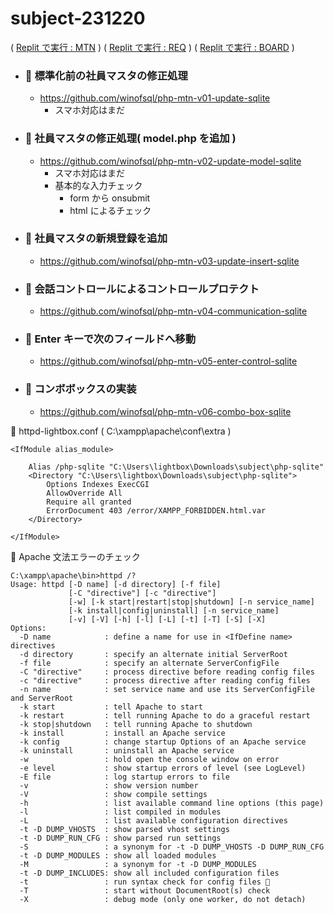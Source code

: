 # subject-231220 
( [Replit で実行 : MTN](https://replit.com/@sworc/ALL-PDO-masutamente) )
( [Replit で実行 : REQ](https://replit.com/@sworc/ALL-PDO-Wen-iHe-wase) )
( [Replit で実行 : BOARD](https://replit.com/@sworc/ALL-Jie-Shi-Ban-MVCJie-Shi-Ban-detabesu) )

- ### 🔴 標準化前の社員マスタの修正処理
  - https://github.com/winofsql/php-mtn-v01-update-sqlite  
    - スマホ対応はまだ

- ### 🔴 社員マスタの修正処理( model.php を追加 )
  - https://github.com/winofsql/php-mtn-v02-update-model-sqlite
    - スマホ対応はまだ
    - 基本的な入力チェック
      - form から onsubmit
      - html によるチェック

- ### 🔴 社員マスタの新規登録を追加
  - https://github.com/winofsql/php-mtn-v03-update-insert-sqlite


- ### 🔴 会話コントロールによるコントロールプロテクト
  - https://github.com/winofsql/php-mtn-v04-communication-sqlite

- ### 🔴 Enter キーで次のフィールドへ移動
  - https://github.com/winofsql/php-mtn-v05-enter-control-sqlite

- ### 🔴 コンボボックスの実装
  - https://github.com/winofsql/php-mtn-v06-combo-box-sqlite

🔴 httpd-lightbox.conf ( C:\xampp\apache\conf\extra )
```
<IfModule alias_module>

    Alias /php-sqlite "C:\Users\lightbox\Downloads\subject\php-sqlite"
    <Directory "C:\Users\lightbox\Downloads\subject\php-sqlite">
        Options Indexes ExecCGI
        AllowOverride All
        Require all granted
        ErrorDocument 403 /error/XAMPP_FORBIDDEN.html.var
    </Directory>

</IfModule>
```

🔴 Apache 文法エラーのチェック
```
C:\xampp\apache\bin>httpd /?
Usage: httpd [-D name] [-d directory] [-f file]
             [-C "directive"] [-c "directive"]
             [-w] [-k start|restart|stop|shutdown] [-n service_name]
             [-k install|config|uninstall] [-n service_name]
             [-v] [-V] [-h] [-l] [-L] [-t] [-T] [-S] [-X]
Options:
  -D name            : define a name for use in <IfDefine name> directives
  -d directory       : specify an alternate initial ServerRoot
  -f file            : specify an alternate ServerConfigFile
  -C "directive"     : process directive before reading config files
  -c "directive"     : process directive after reading config files
  -n name            : set service name and use its ServerConfigFile and ServerRoot
  -k start           : tell Apache to start
  -k restart         : tell running Apache to do a graceful restart
  -k stop|shutdown   : tell running Apache to shutdown
  -k install         : install an Apache service
  -k config          : change startup Options of an Apache service
  -k uninstall       : uninstall an Apache service
  -w                 : hold open the console window on error
  -e level           : show startup errors of level (see LogLevel)
  -E file            : log startup errors to file
  -v                 : show version number
  -V                 : show compile settings
  -h                 : list available command line options (this page)
  -l                 : list compiled in modules
  -L                 : list available configuration directives
  -t -D DUMP_VHOSTS  : show parsed vhost settings
  -t -D DUMP_RUN_CFG : show parsed run settings
  -S                 : a synonym for -t -D DUMP_VHOSTS -D DUMP_RUN_CFG
  -t -D DUMP_MODULES : show all loaded modules
  -M                 : a synonym for -t -D DUMP_MODULES
  -t -D DUMP_INCLUDES: show all included configuration files
  -t                 : run syntax check for config files 🔴
  -T                 : start without DocumentRoot(s) check
  -X                 : debug mode (only one worker, do not detach)
```
